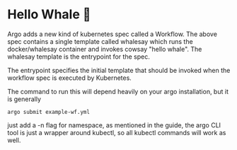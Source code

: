 # Hello Whale 🐳
Argo adds a new kind of kubernetes spec called a Workflow. The above spec contains a single template called whalesay which runs the docker/whalesay container and invokes cowsay "hello whale". The whalesay template is the entrypoint for the spec.

The entrypoint specifies the initial template that should be invoked when the workflow spec is executed by Kubernetes.

The command to run this will depend heavily on your argo installation, but it is generally
```
argo submit example-wf.yml
```
just add a -n flag for namespace, as mentioned in the guide, the argo CLI tool is just a wrapper around kubectl, so all kubectl commands will work as well.

